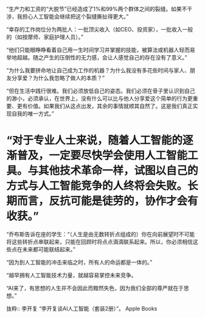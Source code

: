 “生产力和工资的“大脱节”已经造成了1%和99%两个群体之间的裂缝。如果不干涉，我担心人工智能会继续把这个裂缝撕扯得更大。”

“幸存的工作岗位分为两批人：一批顶尖收入（如CEO、投资家），一批收入一般的（如按摩师、家庭护理人员）。”

“他们只能眼睁睁看着自己用一生时间学习并掌握的技能，被算法或机器人轻而易举地超越。随之产生的压倒性的无力感，会让人感觉自己的存在没有了意义。”

“为什么我要拼命地让自己成为工作的机器？为什么我没有多花些时间与家人、朋友分享爱？为什么我忽略了做人的本质？”

“但在生活中践行很难。我们必须放低自己的姿态。我们必须在骨子里认识到自己的渺小，必须承认，在世界上，没有什么可以比与他人分享爱这个简单的行为更重要、更有价值。如果我们从这点出发，其余的事情就顺其自然了。这是我们真正实现自我的唯一方式。”

# “对于专业人士来说，随着人工智能的逐渐普及，一定要尽快学会使用人工智能工具。与其他技术革命一样，试图以自己的方式与人工智能竞争的人终将会失败。长期而言，反抗可能是徒劳的，协作才会有收获。”

“乔布斯告诉在座的学生：“（人生是由无数转折点组成的）你在向前展望时不可能将这些转折点串联起来，只能在回顾时将点点滴滴联系起来。所以，你必须相信这些点在未来都可能联结起来。”

“因为到人工智能的冲击来临之时，所有人的命运都是一体的。”

“越早拥有人工智能技术力量，就越容易掌控未来竞争。

“AI来了，有思想的人生并不会因此而黯然失色，因为我们全部的尊严就在于思想。”

抜粋:: 李开复  “李开复谈AI人工智能（套装2册）”。 Apple Books  
